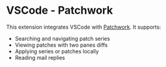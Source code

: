 # VSCode - Patchwork
 
This extension integrates VSCode with [Patchwork](http://jk.ozlabs.org/projects/patchwork/). It supports:

* Searching and navigating patch series
* Viewing patches with two panes diffs
* Applying series or patches locally
* Reading mail replies